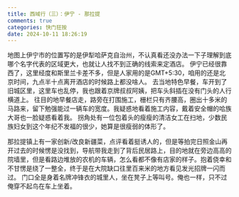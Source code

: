 ```yaml
---
title: 西域行（三）：伊宁 - 那拉提
comments: true
categories: 快门狂按
date: 2024-10-11 18:26:19
---
```

地图上伊宁市的位置写的是伊犁哈萨克自治州，不认真看还没办法一下子理解到底哪个名字代表的区域更大，也就让人找不到正确的线索来定酒店。
伊宁已经很靠西了，这里经度和斯里兰卡差不多，但是人家用的是GMT+5:30，咱用的还是北京时间，九点半十点离开酒店的时候路上都没啥人。
去当地特色早餐，车开到了旧城区里，这里车也乱停，我也跟着京牌叔叔阿姨，把车头斜插在没有门头的人行横道上。
往目的地早餐店走，路旁在打围施工，栅栏只有齐腰高，圈出十多米的马路来，留下勉强能过一辆车的宽度。我疑惑地看着施工内容，戴着安全帽的哈族大哥也一脸疑惑看着我。
拐角处有一位包着头的瘦瘦的清洁女工在扫地，少数民族妇女到这个年纪不发福的很少，她算是很瘦弱的体形了。
<!-- 羊肉饺子和奶茶 -->
<!-- 京大姐来赶我走 -->
<!-- 马自达 -->
<!-- 卖肉店不敢拍照 -->
<!-- 排队等着进警局 -->
<!-- 六星街大哥晒衣服 -->
<!-- 俄罗斯大姐面包店 -->
<!-- 正在装修 -->
<!-- 六星街的花经和旅拍店 -->
<!-- 六芒星中间的铜马车 -->
<!-- 找这个教堂 -->
<!-- 骑游的人 -->
<!-- 再次经过花经，小商贩走了 -->
<!-- 吃过冰淇淋就走了 -->
<!-- 伊犁河谷富饶 -->
<!-- 高伊高速起伏 -->
<!-- 撞死好多飞虫 -->
<!-- 提前下高速走g218 -->
<!-- 直直的防风林，干净的水渠，后面天山 -->
<!-- 道路结构 -->
<!-- 民宿结构 -->
<!-- 歹歹的晚餐，老板问口味 -->
那拉提镇上有一家创新/改良新疆菜，点评看着挺诱人的，但是等拍完日照金山再开过去的时候愣是没找到，导航带我走到了背后民居路上，目的地就在旁边高高的院墙里，但是看路边堆放的农机的车辆，怎么看都不像有店家的样子。抱着侥幸和不甘愣是绕了一整全，终于是在大院缺口往里百来米的地方看见发光招牌一闪而过。
门口全是身着名牌冲锋衣的城里人，坐在凳子上等叫号。俺也一样，只不过俺穿不起鸟在车上坐着。
